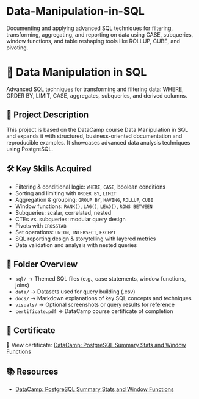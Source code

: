 # Data-Manipulation-in-SQL
Documenting and applying advanced SQL techniques for filtering, transforming, aggregating, and reporting on data using CASE, subqueries, window functions, and table reshaping tools like ROLLUP, CUBE, and pivoting.

# 🧪 Data Manipulation in SQL

Advanced SQL techniques for transforming and filtering data: WHERE, ORDER BY, LIMIT, CASE, aggregates, subqueries, and derived columns.

## 🎯 Project Description
This project is based on the DataCamp course Data Manipulation in SQL and expands it with structured, business-oriented documentation and reproducible examples. It showcases advanced data analysis techniques using PostgreSQL.

## 🛠️ Key Skills Acquired
- Filtering & conditional logic: `WHERE`, `CASE`, boolean conditions
- Sorting and limiting with `ORDER BY`, `LIMIT`
- Aggregation & grouping: `GROUP BY`, `HAVING`, `ROLLUP`, `CUBE`
- Window functions: `RANK()`, `LAG()`, `LEAD()`, `ROWS BETWEEN`
- Subqueries: scalar, correlated, nested
- CTEs vs. subqueries: modular query design
- Pivots with `CROSSTAB`
- Set operations: `UNION`, `INTERSECT`, `EXCEPT`
- SQL reporting design & storytelling with layered metrics
- Data validation and analysis with nested queries

## 📁 Folder Overview
- `sql/` → Themed SQL files (e.g., case statements, window functions, joins)
- `data/` → Datasets used for query building (.csv)
- `docs/` → Markdown explanations of key SQL concepts and techniques
- `visuals/` → Optional screenshots or query results for reference
- `certificate.pdf` → DataCamp course certificate of completion

## 📄 Certificate

🔗 View certificate: [DataCamp: PostgreSQL Summary Stats and Window Functions](https://www.datacamp.com/statement-of-accomplishment/course/b49ec92177e3c2ecced4c000c84dbbff12ccfbb8?raw=1)

## 📚 Resources

- [DataCamp: PostgreSQL Summary Stats and Window Functions](https://app.datacamp.com/learn/courses/functions-for-manipulating-data-in-postgresql)
